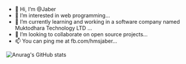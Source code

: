 - 👋 Hi, I’m @Jaber
- 👀 I’m interested in web programming...
- 🌱 I’m currently learning and working in a software company named Muktodhara Technology LTD ...
- 💞️ I’m looking to collaborate on open source projects...
- 📫 You can ping me at fb.com/hmsjaber...

![Anurag's GitHub stats](https://github-readme-stats.vercel.app/api?username=hmsjaber&show_icons=true&theme=dark)

<!---
hmsjaber/hmsjaber is a ✨ special ✨ repository because its `README.md` (this file) appears on your GitHub profile.
You can click the Preview link to take a look at your changes.
--->
